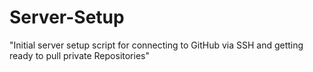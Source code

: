 # Server-Setup
"Initial server setup script for connecting to GitHub via SSH and getting ready to pull private Repositories"
